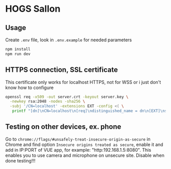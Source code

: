 # HOGS Sallon

## Usage

Create `.env` file, look in `.env.example` for needed parameters

```sh
npm install
npm run dev
```

## HTTPS connection, SSL certificate
This certificate only works for localhost HTTPS, not for WSS or i just don't know how to configure

```sh
openssl req -x509 -out server.crt -keyout server.key \
  -newkey rsa:2048 -nodes -sha256 \
  -subj '/CN=localhost' -extensions EXT -config <( \
   printf "[dn]\nCN=localhost\n[req]\ndistinguished_name = dn\n[EXT]\nsubjectAltName=DNS:localhost\nkeyUsage=digitalSignature\nextendedKeyUsage=serverAuth")
```

## Testing on other devices, ex. phone

Go to `chrome://flags/#unsafely-treat-insecure-origin-as-secure` in Chrome and find option
`Insecure origins treated as secure`, enable it and add in IP:PORT of VUE app, for example: "http:192.168.1.5:8080".
This enables you to use camera and microphone on unsecure site. Disable when done testing!!!

